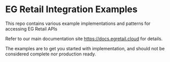 # EG Retail Integration Examples

This repo contains various example implementations and patterns for accessing EG Retail APIs

Refer to our main documentation site https://docs.egretail.cloud for details.

The examples are to get you started with implementation, and should not be considered complete nor production ready.